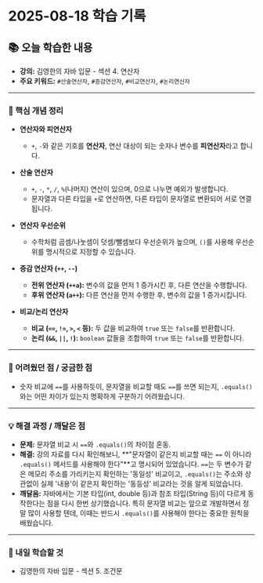 # 2025-08-18 학습 기록

## 📚 오늘 학습한 내용

- **강의:** 김영한의 자바 입문 - 섹션 4. 연산자
- **주요 키워드:** `#산술연산자`, `#증감연산자`, `#비교연산자`, `#논리연산자`

---

### 🧠 핵심 개념 정리

- **연산자와 피연산자**
  - `+`, `-`와 같은 기호를 **연산자**, 연산 대상이 되는 숫자나 변수를 **피연산자**라고 합니다.

- **산술 연산자**
  - `+`, `-`, `*`, `/`, `%`(나머지) 연산이 있으며, 0으로 나누면 예외가 발생합니다.
  - 문자열과 다른 타입을 `+`로 연산하면, 다른 타입이 문자열로 변환되어 서로 연결됩니다.

- **연산자 우선순위**
  - 수학처럼 곱셈/나눗셈이 덧셈/뺄셈보다 우선순위가 높으며, `()`를 사용해 우선순위를 명시적으로 지정할 수 있습니다.

- **증감 연산자 (`++`, `--`)**
  - **전위 연산자 (`++a`):** 변수의 값을 먼저 1 증가시킨 후, 다른 연산을 수행합니다.
  - **후위 연산자 (`a++`):** 다른 연산을 먼저 수행한 후, 변수의 값을 1 증가시킵니다.

- **비교/논리 연산자**
  - **비교 (`==`, `!=`, `>`, `<` 등):** 두 값을 비교하여 `true` 또는 `false`를 반환합니다.
  - **논리 (`&&`, `||`, `!`):** `boolean` 값들을 조합하여 `true` 또는 `false`를 반환합니다.

---

### 🤔 어려웠던 점 / 궁금한 점

- 숫자 비교에 `==`를 사용하듯이, 문자열을 비교할 때도 `==`를 쓰면 되는지, `.equals()`와는 어떤 차이가 있는지 명확하게 구분하기 어려웠습니다.

---

### 💡 해결 과정 / 깨달은 점

- **문제:** 문자열 비교 시 `==`와 `.equals()`의 차이점 혼동.
- **해결:** 강의 자료를 다시 확인해보니, **"문자열이 같은지 비교할 때는 `==` 이 아니라 `.equals()` 메서드를 사용해야 한다"**고 명시되어 있었습니다. `==`는 두 변수가 같은 메모리 주소를 가리키는지 확인하는 '동일성' 비교이고, `.equals()`는 주소와 상관없이 실제 '내용'이 같은지 확인하는 '동등성' 비교라는 것을 알게 되었습니다.
- **깨달음:** 자바에서는 기본 타입(int, double 등)과 참조 타입(String 등)이 다르게 동작한다는 점을 다시 한번 상기했습니다. 특히 문자열 비교는 앞으로 개발하면서 정말 많이 사용할 텐데, 이때는 반드시 `.equals()`를 사용해야 한다는 중요한 원칙을 배웠습니다.

---

### 🚀 내일 학습할 것

- 김영한의 자바 입문 - 섹션 5. 조건문